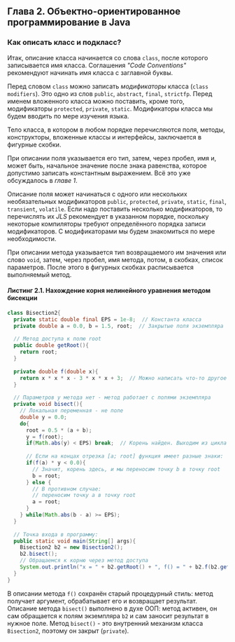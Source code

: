 ## Глава 2. Объектно-ориентированное программирование в Java
### Как описать класс и подкласс?
Итак, описание класса начинается со слова `class`, после которого записывается имя класса. Соглашения *"Code Conventions"* рекомендуют начинать имя класса с заглавной буквы.

Перед словом `class` можно записать *модификаторы* класса (`class modifiers`). Это одно из слов `public`, `abstract`, `final`, `strictfp`. Перед именем вложенного класса можно поставить, кроме того, модификаторы `protected`, `private`, `static`. Модификаторы класса мы будем вводить по мере изучения языка.

Тело класса, в котором в любом порядке перечисляются поля, методы, конструкторы, вложенные классы и интерфейсы, заключается в фигурные скобки.

При описании поля указывается его тип, затем, через пробел, имя и, может быть, начальное значение после знака равенства, которое допустимо записать константным выражением. Всё это уже обсуждалось в *главе 1*.

Описание поля может начинаться с одного или нескольких необязательных модификаторов `public`, `protected`, `private`, `static`, `final`, `transient`, `volatile`. Если надо поставить несколько модификаторов, то перечислять их *JLS* рекомендует в указанном порядке, поскольку некоторые компиляторы требуют определённого порядка записи модификаторов. С модификаторами мы будем знакомиться по мере необходимости.

При описании метода указывается тип возвращаемого им значения или слово `void`, затем, через пробел, имя метода, потом, в скобках, список параметров. После этого в фигурных скобках расписывается выполняемый метод.


#### Листинг 2.1. Нахождение корня нелинейного уравнения методом бисекции
```java
class Bisection2{
  private static double final EPS = 1e-8;  // Константа класса
  private double a = 0.0, b = 1.5, root;  // Закрытые поля экземпляра
  
  // Метод доступа к полю root
  public double getRoot(){
    return root;
  }
  
  private double f(double x){
    return x * x * x - 3 * x * x + 3;  // Можно написать что-то другое
  }
  
  // Параметров у метода нет - метод работает с полями экземпляра
  private void bisect(){
    // Локальная переменная - не поле
    double y = 0.0;
    do{
      root = 0.5 * (a + b);
      y = f(root);
      if(Math.abs(y) < EPS) break;  // Корень найден. Выходим из цикла
      
      // Если на концах отрезка [a; root] функция имеет разные знаки:
      if(f(a) * y < 0.0){
        // Значит, корень здесь, и мы переносим точку b в точку root
        b = root;
      } else {
        // В противном случае:
        // переносим точку a в точку root
        a = root;
      }
    } while(Math.abs(b - a) >= EPS);
  }
  
  // Точка входа в программу:
  public static void main(String[] args){
    Bisection2 b2 = new Bisection2();
    b2.bisect();
    // Обращаемся к корню через метод доступа
    System.out.println("x = " + b2.getRoot() + ", f() = " + b2.f(b2.getRoot()));
  }
}
```
В описании метода `f()` сохранён старый процедурный стиль: метод получает аргумент, обрабатывает его и возвращает результат. Описание метода `bisect()` выполнено в духе ООП: метод активен, он сам обращается к полям экземпляра `b2` и сам заносит результат в нужное поле. Метод `bisect()` - это внутренний механизм класса `Bisection2`, поэтому он закрыт (`private`).

